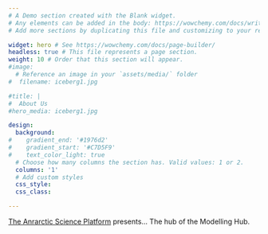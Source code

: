 ```yaml
---
# A Demo section created with the Blank widget.
# Any elements can be added in the body: https://wowchemy.com/docs/writing-markdown-latex/
# Add more sections by duplicating this file and customizing to your requirements.

widget: hero # See https://wowchemy.com/docs/page-builder/
headless: true # This file represents a page section.
weight: 10 # Order that this section will appear.
#image:
  # Reference an image in your `assets/media/` folder
#  filename: iceberg1.jpg

#title: |
#  About Us
#hero_media: iceberg1.jpg

design:
  background:
#    gradient_end: '#1976d2'
#    gradient_start: '#C7D5F9'
#    text_color_light: true
  # Choose how many columns the section has. Valid values: 1 or 2.
  columns: '1'
  # Add custom styles
  css_style:
  css_class:

---
```


[The Anrarctic Science Platform][platform] presents... The hub of the Modelling Hub.

[platform]: https://www.antarcticscienceplatform.org.nz